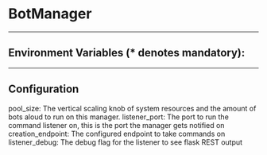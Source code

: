 # BotManager
---

## Environment Variables (* denotes mandatory):

---

## Configuration
 pool_size:             The vertical scaling knob of system resources and the amount of bots aloud to run on this manager.
 listener_port:         The port to run the command listener on, this is the port the manager gets notified on
 creation_endpoint:     The configured endpoint to take commands on
 listener_debug:        The debug flag for the listener to see flask REST output

